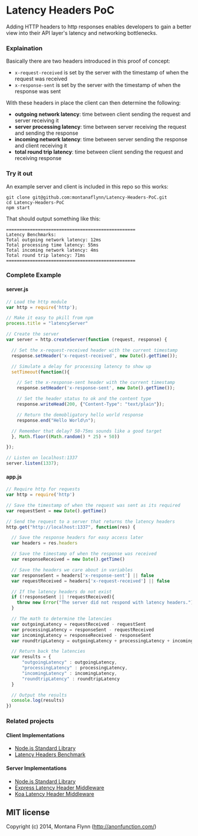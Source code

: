 # Latency Headers PoC

Adding HTTP headers to http responses enables developers to gain a better view into their API layer's latency and networking bottlenecks.

### Explaination

Basically there are two headers introduced in this proof of concept:

- `x-request-received` is set by the server with the timestamp of when the request was received
- `x-response-sent` is set by the server with the timestamp of when the response was sent

With these headers in place the client can then determine the following:

- **outgoing network latency**: time between client sending the request and server receiving it
- **server processing latency**: time between server receiving the request and sending the response
- **incoming network latency**: time between server sending the response and client receiving it
- **total round trip latency**: time between client sending the request and receiving response

### Try it out

An example server and client is included in this repo so this works:

```shell
git clone git@github.com:montanaflynn/Latency-Headers-PoC.git
cd Latency-Headers-PoC
npm start
```

That should output something like this:
    
    =================================================
    Latency Benchmarks:
    Total outgoing network latency: 12ms
    Total processing time latency: 55ms
    Total incoming network latency: 4ms
    Total round trip latency: 71ms
    =================================================

### Complete Example

#### server.js

```js
// Load the http module
var http = require('http');

// Make it easy to pkill from npm
process.title = "latencyServer"

// Create the server
var server = http.createServer(function (request, response) {

  // Set the x-request-received header with the current timestamp
  response.setHeader('x-request-received', new Date().getTime());

  // Simulate a delay for processing latency to show up
  setTimeout(function(){

    // Set the x-response-sent header with the current timestamp
    response.setHeader('x-response-sent', new Date().getTime());

    // Set the header status to ok and the content type
    response.writeHead(200, {"Content-Type": "text/plain"});

    // Return the demobligatory hello world response
    response.end("Hello World\n");

  // Remember that delay? 50-75ms sounds like a good target
  }, Math.floor((Math.random() * 25) + 50))

});

// Listen on localhost:1337
server.listen(1337);
```

#### app.js

```js
// Require http for requests
var http = require('http')

// Save the timestamp of when the request was sent as its required
var requestSent = new Date().getTime()

// Send the request to a server that returns the latency headers
http.get("http://localhost:1337", function(res) {

  // Save the response headers for easy access later
  var headers = res.headers

  // Save the timestamp of when the response was received
  var responseReceived = new Date().getTime()

  // Save the headers we care about in variables
  var responseSent = headers['x-response-sent'] || false
  var requestReceived = headers['x-request-received'] || false

  // If the latency headers do not exist
  if (!responseSent || !requestReceived){
    throw new Error("The server did not respond with latency headers.")
  }

  // The math to determine the latencies
  var outgoingLatency = requestReceived - requestSent
  var processingLatency = responseSent - requestReceived
  var incomingLatency = responseReceived - responseSent
  var roundtripLatency = outgoingLatency + processingLatency + incomingLatency

  // Return back the latencies
  var results = {
      "outgoingLatency" : outgoingLatency,
      "processingLatency" : processingLatency,
      "incomingLatency" : incomingLatency,
      "roundtripLatency" : roundtripLatency
  }

  // Output the results
  console.log(results)
})
```

### Related projects

#### Client Implementations
- [Node.js Standard Library](https://github.com/montanaflynn/Latency-Headers-PoC/blob/master/client.js)
- [Latency Headers Benchmark](https://github.com/montanaflynn/latency-header-benchmark/)

#### Server Implementations

- [Node.js Standard Library](https://github.com/montanaflynn/Latency-Headers-PoC/blob/master/examples/node-standard-http/index.js)
- [Express Latency Header Middleware](https://github.com/montanaflynn/express-latency-headers)
- [Koa Latency Header Middleware](https://github.com/montanaflynn/koa-latency-headers)

## MIT license

Copyright (c) 2014, Montana Flynn (http://anonfunction.com/)
